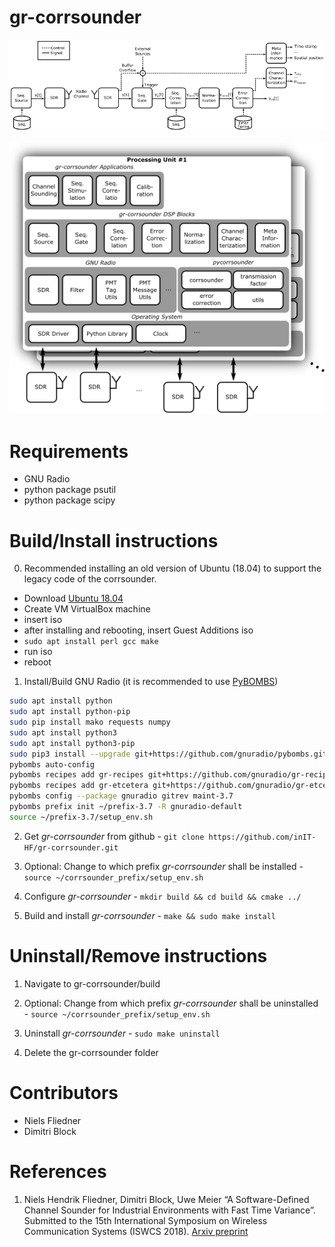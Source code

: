 
# gr-corrsounder

![gr-corrsounder signal flow](gr-corrsounder-signalflow.png)

![gr-corrsounder architecture](gr-corrsounder-architecture.png)

# Requirements

 * GNU Radio
 * python package psutil
 * python package scipy

# Build/Install instructions

0. Recommended installing an old version of Ubuntu (18.04) to support the legacy code of the corrsounder.
  * Download [Ubuntu 18.04](https://releases.ubuntu.com/18.04/)
  * Create VM VirtualBox machine
  * insert iso
  * after installing and rebooting, insert Guest Additions iso
  * `sudo apt install perl gcc make`
  * run iso
  * reboot
  

1. Install/Build GNU Radio (it is recommended to use [PyBOMBS](https://github.com/gnuradio/pybombs))

```sh
sudo apt install python
sudo apt install python-pip
sudo pip install mako requests numpy
sudo apt install python3
sudo apt install python3-pip
sudo pip3 install --upgrade git+https://github.com/gnuradio/pybombs.git
pybombs auto-config
pybombs recipes add gr-recipes git+https://github.com/gnuradio/gr-recipes.git
pybombs recipes add gr-etcetera git+https://github.com/gnuradio/gr-etcetera.git
pybombs config --package gnuradio gitrev maint-3.7
pybombs prefix init ~/prefix-3.7 -R gnuradio-default
source ~/prefix-3.7/setup_env.sh
```

2. Get *gr-corrsounder* from github - `git clone https://github.com/inIT-HF/gr-corrsounder.git`

3. Optional: Change to which prefix *gr-corrsounder* shall be installed - `source ~/corrsounder_prefix/setup_env.sh`

4. Configure *gr-corrsounder* - `mkdir build && cd build && cmake ../`

5. Build and install *gr-corrsounder* - `make && sudo make install` 

# Uninstall/Remove instructions

1. Navigate to gr-corrsounder/build

2. Optional: Change from which prefix *gr-corrsounder* shall be uninstalled - `source ~/corrsounder_prefix/setup_env.sh`

3. Uninstall *gr-corrsounder* - `sudo make uninstall`

4. Delete the gr-corrsounder folder

# Contributors

 * Niels Fliedner
 * Dimitri Block

# References
1. Niels Hendrik Fliedner, Dimitri Block, Uwe Meier “A Software-Defined Channel Sounder for Industrial Environments with Fast Time Variance”. Submitted to the 15th International Symposium on Wireless Communication Systems (ISWCS 2018). [Arxiv preprint](https://arxiv.org/abs/1805.01236)
